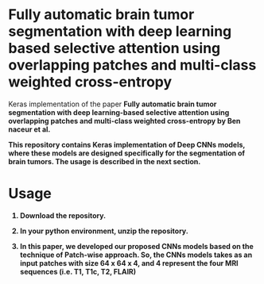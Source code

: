# Fully automatic brain tumor segmentation with deep learning based selective attention using overlapping patches and multi-class weighted cross-entropy
Keras implementation of the paper <b>Fully automatic brain tumor segmentation with deep learning-based selective attention using overlapping patches and multi-class weighted cross-entropy<b> by  Ben naceur et al.

This repository contains Keras implementation of Deep CNNs models, where these models are designed specifically for the segmentation of brain tumors. The usage is described in the next section.


# Usage
1. Download the repository.

2. In your python environment, unzip the repository.

3. In this paper, we developed our proposed CNNs models based on the technique of Patch-wise approach. So, the CNNs models takes as an input patches with size 64 x 64 x 4, and 4 represent the four MRI sequences (i.e. T1, T1c, T2, FLAIR)
